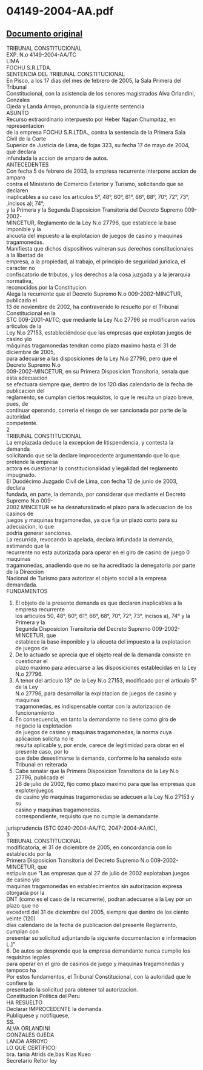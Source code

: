 
04149-2004-AA.pdf
=================
  
[Documento original](https://tc.gob.pe/jurisprudencia/2005/04149-2004-AA.pdf)  
---  
TRIBUNAL CONSTITUCIONAL  
EXP. N.o 4149-2004-AA/TC  
LIMA  
FOCHU S.R.LTDA.  
SENTENCIA DEL TRIBUNAL CONSTITUCIONAL  
En Pisco, a los 17 dias del mes de febrero de 2005, la Sala Primera del Tribunal  
Constitucional, con la asistencia de los senores magistrados Alva Orlandini, Gonzales  
Ojeda y Landa Arroyo, pronuncia la siguiente sentencia  
ASUNTO  
Recurso extraordinario interpuesto por Heber Napan Chumpitaz, en representacion  
de la empresa FOCHU S.R.LTDA., contra la sentencia de la Primera Sala Civil de la Corte  
Superior de Justicia de Lima, de fojas 323, su fecha 17 de mayo de 2004, que declara  
infundada la accion de amparo de autos.  
ANTECEDENTES  
Con fecha 5 de febrero de 2003, la empresa recurrente interpone accion de amparo  
contra el Ministerio de Comercio Exterior y Turismo, solicitando que se declaren  
inaplicables a su caso los articulos 5°, 48°, 60°, 61°, 66°, 68°, 70°, 72°, 73°, ,incisos a); 74°,  
y la Primera y la Segunda Disposicion Transitoria del Decreto Supremo 009-2002-  
MINCETUR, Reglamento de la Ley N.o 27796, que establece la base imponible y la  
alicuota del impuesto a la explotacion de juegos de casino y maquinas tragamonedas.  
Manifiesta que dichos dispositivos vulneran sus derechos constitucionales a la libertad de  
empresa, a la propiedad, al trabajo, el principio de seguridad juridica, el caracter no  
confiscatorio de tributos, y los derechos a la cosa juzgada y a la jerarquia normativa,  
reconocidos por la Constitucion.  
Alega la recurrente que el Decreto Supremo N.o 009-2002-MINCTUR, publicado el  
13 de noviembre de 2002, ha contravenido lo resuelto por el Tribunal Constitucional en la  
STC 009-2001-AI/TC; que mediante la Ley N.o 27796 se modificaron varios articulos de la  
Ley N.o 27153, estableciéndose que las empresas que explotan juegos de casino ylo  
mâquinas tragamonedas tendran como plazo maximo hasta el 31 de diciembre de 2005,  
para adecuarse a las disposiciones de la Ley N.o 27796; pero que el Decreto Supremo N.o  
009-2002-MINCETUR, en su Primera Disposicion Transitoria, senala que esta adecuacion  
se efectuara siempre que, dentro de los 120 dias calendario de la fecha de publicacion del  
reglamento, se cumplan ciertos requisitos, lo que le resulta un plazo breve, pues, de  
continuar operando, correria el riesgo de ser sancionada por parte de la autoridad  
competente.  
2  
TRIBUNAL CONSTITUCIONAL  
La emplazada deduce la excepcion de litispendencia, y contesta la demanda  
solicitando que se la declare improcedente argumentando que lo que pretende la empresa  
actora es cuestionar la constitucionalidad y legalidad del reglamento impugnado.  
El Duodécimo Juzgado Civil de Lima, con fecha 12 de junio de 2003, declara  
fundada, en parte, la demanda, por considerar que mediante el Decreto Supremo N.o 009-  
2002 MINCETUR se ha desnaturalizado el plazo para la adecuacion de los casinos de  
juegos y maquinas tragamonedas, ya que fija un plazo corto para su adecuacion, lo que  
podria generar sanciones.  
La recurrida, revocando la apelada, declara infundada la demanda, estimando que la  
recurrente no esta autorizada para operar en el giro de casino de juego 0 maquinas  
tragamonedas, anadiendo que no se ha acreditado la denegatoria por parte de la Direccion  
Nacional de Turismo para autorizar el objeto social a la empresa demandada.  
FUNDAMENTOS  
1. El objeto de la presente demanda es que declaren inaplicables a la empresa recurrente  
los articulos 50, 48°, 60°, 61°, 66°, 68°, 70°, 72°, 73°, incisos a), 74° y la Primera y la  
Segunda Disposicion Transitoria del Decreto Supremo 009-2002- MINCETUR, que  
establece la base imponible y la alicuota del impuesto a la explotacion de juegos de  
2. De lo actuado se aprecia que el objeto real de la demanda consiste en cuestionar el  
plazo maximo para adecuarse a las disposiciones establecidas en la Ley N.o 27796.  
3. A tenor del articulo 13° de la Ley N.o 27153, modificado por el articulo 5° de la Ley  
N.o 27796, para desarrollar la explotacion de juegos de casino y maquinas  
tragamonedas, es indispensable contar con la autorizacion de funcionamiento  
4. En consecuencia, en tanto la demandante no tiene como giro de negocio la explotacion  
de juegos de casino y maquinas tragamonedas, la norma cuya aplicacion solicita no le  
resulta aplicable y, por ende, carece de legitimidad para obrar en el presente caso, por lo  
que debe desestimarse la demanda, conforme lo ha senalado este Tribunal en reiterada  
5. Cabe senalar que la Primera Disposicion Transitoria de la Ley N.o 27796, publicada el  
26 de julio de 2002, fijo como plazo maximo para que las empresas que explotenjuegos  
de casino ylo maquinas tragamonedas se adecuen a la Ley N.o 27153 y su  
casino y maquinas tragamonedas.  
correspondiente, requisito que no cumple la demandante.  
  
jurisprudencia (STC 0240-2004-AA/TC, 2047-2004-AA/IC),  
3  
TRIBUNAL CONSTITUCIONAL  
modificatoria, el 31 de diciembre de 2005, en concordancia con lo establecido por la  
Primera Disposicion Transitoria del Decreto Supremo N.o 009-2002- MINCETUR, que  
estipula que "Las empresas que al 27 de julio de 2002 explotaban juegos de casino ylo  
maquinas tragamonedas en establecimientos sin autorizacion expresa otorgada por la  
DNT (como es el caso de la recurrente), podran adecuarse a la Ley por un plazo que no  
excederd del 31 de diciembre del 2005, siempre que dentro de los ciento veinte (120)  
dias calendario de la fecha de publicacion del presente Reglamento, cumplan con  
presentar su solicitud adjuntando la siguiente documentacion e informacion L.]"  
6. De autos se desprende que la empresa demandante nunca cumplio los requisitos legales  
para operar en el giro de casinos de juego y maquinas tragamonedas y tampoco ha  
Por estos fundamentos, el Tribunal Constitucional, con la autoridad que le confiere la  
presentado la solicitud para obtener tal autorizacion.  
Constitucion Politica del Peru  
HA RESUELTO  
Declarar IMPROCEDENTE la demanda.  
Publiquese y notifiquese,  
SS.  
ALVA ORLANDINI  
GONZALES OJEDA  
LANDA ARROYO  
LO QUE CERTIFICO:  
bra. tania Atrids de,bas Kias Kueo  
Secretario Reltor ley